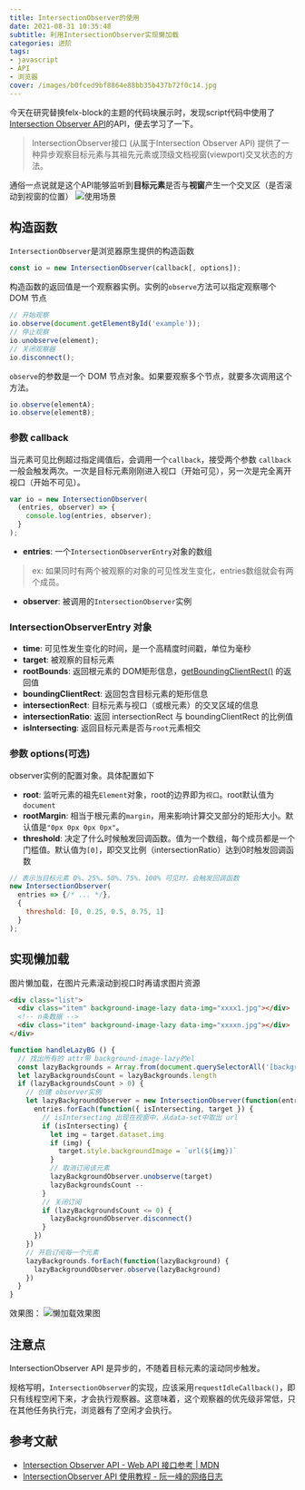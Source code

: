 ```yaml
---
title: IntersectionObserver的使用
date: 2021-08-31 10:35:48
subtitle: 利用IntersectionObserver实现懒加载
categories: 进阶
tags:
- javascript
- API
- 浏览器
cover: /images/b0fced9bf8864e88bb35b437b72f0c14.jpg
---
```


今天在研究替换felx-block的主题的代码块展示时，发现script代码中使用了[Intersection Observer API](https://developer.mozilla.org/zh-CN/docs/Web/API/Intersection_Observer_API)的API，便去学习了一下。
> IntersectionObserver接口 (从属于Intersection Observer API) 提供了一种异步观察目标元素与其祖先元素或顶级文档视窗(viewport)交叉状态的方法。

通俗一点说就是这个API能够监听到**目标元素**是否与**视窗**产生一个交叉区（是否滚动到视窗的位置）
![使用场景](20210831153114.png)


## 构造函数
`IntersectionObserver`是浏览器原生提供的构造函数
```javascript
const io = new IntersectionObserver(callback[, options]);
```
构造函数的返回值是一个观察器实例。实例的`observe`方法可以指定观察哪个 DOM 节点

```javascript
// 开始观察
io.observe(document.getElementById('example'));
// 停止观察
io.unobserve(element);
// 关闭观察器
io.disconnect();
```

`observe`的参数是一个 DOM 节点对象。如果要观察多个节点，就要多次调用这个方法。
```javascript
io.observe(elementA);
io.observe(elementB);
```

### 参数 callback
当元素可见比例超过指定阈值后，会调用一个`callback`，接受两个参数
`callback`一般会触发两次。一次是目标元素刚刚进入视口（开始可见），另一次是完全离开视口（开始不可见）。

```javascript
var io = new IntersectionObserver(
  (entries, observer) => {
    console.log(entries, observer);
  }
);
```
- **entries**: 一个`IntersectionObserverEntry`对象的数组
> ex: 如果同时有两个被观察的对象的可见性发生变化，entries数组就会有两个成员。
- **observer**: 被调用的`IntersectionObserver`实例


### IntersectionObserverEntry 对象
- **time**: 可见性发生变化的时间，是一个高精度时间戳，单位为毫秒
- **target**: 被观察的目标元素
- **rootBounds**: 返回根元素的 DOM矩形信息，[getBoundingClientRect()](https://developer.mozilla.org/zh-CN/docs/Web/API/Element/getBoundingClientRect) 的返回值
- **boundingClientRect**: 返回包含目标元素的矩形信息
- **intersectionRect**: 目标元素与视口（或根元素）的交叉区域的信息
- **intersectionRatio**: 返回 intersectionRect 与 boundingClientRect 的比例值
- **isIntersecting**: 返回目标元素是否与`root`元素相交

### 参数 options(可选)
observer实例的配置对象。具体配置如下

- **root**: 监听元素的祖先`Element`对象，root的边界即为`视口`。root默认值为`document`
- **rootMargin**: 相当于根元素的`margin`，用来影响计算交叉部分的矩形大小。默认值是`"0px 0px 0px 0px"`。
- **threshold**: 决定了什么时候触发回调函数。值为一个数组，每个成员都是一个门槛值。默认值为`[0]`，即交叉比例（intersectionRatio）达到0时触发回调函数
```javascript
// 表示当目标元素 0%、25%、50%、75%、100% 可见时，会触发回调函数
new IntersectionObserver(
  entries => {/* ... */}, 
  {
    threshold: [0, 0.25, 0.5, 0.75, 1]
  }
);
```


## 实现懒加载
图片懒加载，在图片元素滚动到视口时再请求图片资源

```html
<div class="list">
  <div class="item" background-image-lazy data-img="xxxx1.jpg"></div>
  <!-- n条数据 -->
  <div class="item" background-image-lazy data-img="xxxxn.jpg"></div>
</div>
```
```javascript
function handleLazyBG () {
  // 找出所有的 attr带 background-image-lazy的el
  const lazyBackgrounds = Array.from(document.querySelectorAll('[background-image-lazy]'))
  let lazyBackgroundsCount = lazyBackgrounds.length
  if (lazyBackgroundsCount > 0) {
    // 创建 observer实例
    let lazyBackgroundObserver = new IntersectionObserver(function(entries, observer) {
      entries.forEach(function({ isIntersecting, target }) {
        // isIntersecting 出现在视窗中，从data-set中取出 url
        if (isIntersecting) {
          let img = target.dataset.img
          if (img) {
            target.style.backgroundImage = `url(${img})`
          }
          // 取消订阅该元素
          lazyBackgroundObserver.unobserve(target)
          lazyBackgroundsCount --
        }
        // 关闭订阅
        if (lazyBackgroundsCount <= 0) {
          lazyBackgroundObserver.disconnect()
        }
      })
    })
    // 开启订阅每一个元素
    lazyBackgrounds.forEach(function(lazyBackground) {
      lazyBackgroundObserver.observe(lazyBackground)
    })
  }
}
```
效果图：
![懒加载效果图](https://i.loli.net/2021/08/31/56eoHcd3tz4EVqS.gif)


## 注意点
IntersectionObserver API 是异步的，不随着目标元素的滚动同步触发。

规格写明，`IntersectionObserver`的实现，应该采用`requestIdleCallback()`，即只有线程空闲下来，才会执行观察器。这意味着，这个观察器的优先级非常低，只在其他任务执行完，浏览器有了空闲才会执行。

## 参考文献
- [Intersection Observer API - Web API 接口参考 | MDN](https://developer.mozilla.org/zh-CN/docs/Web/API/Intersection_Observer_API)
- [IntersectionObserver API 使用教程 - 阮一峰的网络日志](https://www.ruanyifeng.com/blog/2016/11/intersectionobserver_api.html)